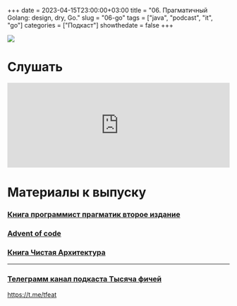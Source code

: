 +++
date = 2023-04-15T23:00:00+03:00
title = "06. Прагматичный Golang: design, dry, Go."
slug = "06-go"
tags = ["java", "podcast", "it", "go"]
categories = ["Подкаст"]
showthedate = false
+++

![](/images/06_image_2.png)

# Слушать

<iframe 
title="Embed Player" 
src="https://play.libsyn.com/embed/episode/id/25296525/height/192/theme/modern/size/large/thumbnail/yes/custom-color/212121/time-start/00:00:00/hide-playlist/yes/hide-subscribe/yes/hide-share/yes/download/yes" 
height="192" 
width="100%" 
scrolling="no" 
allowfullscreen="" 
webkitallowfullscreen="true" 
mozallowfullscreen="true" 
oallowfullscreen="true" 
msallowfullscreen="true" 
style="border: none;">
</iframe>

# Материалы к выпуску

### [Книга программист прагматик второе издание](https://pragprog.com/titles/tpp20/the-pragmatic-programmer-20th-anniversary-edition/)

### [Advent of code](https://adventofcode.com)

### [Книга Чистая Архитектура](https://www.litres.ru/robert-s-martin/chistaya-arhitektura-iskusstvo-razrabotki-program-39113892/)

___

### [Телеграмм канал подкаста Тысяча фичей](https://t.me/tfeat)

https://t.me/tfeat

